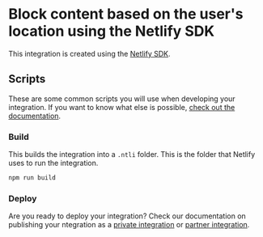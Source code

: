 # Block content based on the user's location using the Netlify SDK

This integration is created using the [Netlify SDK](https://sdk.netlify.com/get-started/introduction/).

## Scripts

These are some common scripts you will use when developing your integration. If you want to know what else is possible, [check out the documentation](https://sdk.netlify.com/netlify-sdk-utility-tools-reference/).

### Build

This builds the integration into a `.ntli` folder. This is the folder that Netlify uses to run the integration.

```bash
npm run build
```

### Deploy

Are you ready to deploy your integration? Check our documentation on publishing your ntegration as a [private integration](https://sdk.netlify.com/publish/private-integrations/) or [partner integration](https://sdk.netlify.com/publish/partner-integrations/).
